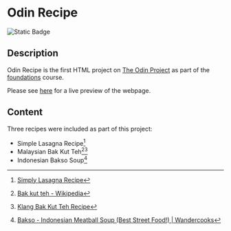 # Odin Recipe

![Static Badge](https://img.shields.io/static/v1?message=odin-recipe&logo=theodinproject&labelColor=edb525&&logoColor=white&label=%20)

## Description

Odin Recipe is the first HTML project on [The Odin Project](https://www.theodinproject.com/about) as part of the [foundations](https://www.theodinproject.com/paths/foundations/courses/foundations) course.

Please see [here](https://flora8heart.github.io/odin-recipe/) for a live preview of the webpage.

## Content

Three recipes were included as part of this project:

- Simple Lasagna Recipe[^1]
- Malaysian Bak Kut Teh[^2][^3]
- Indonesian Bakso Soup[^4]

[^1]: [Simply Lasagna Recipe](https://www.allrecipes.com/recipe/217195/simply-lasagna/)
[^2]: [Bak kut teh - Wikipedia](https://en.wikipedia.org/wiki/Bak_kut_teh)
[^3]: [Klang Bak Kut Teh Recipe](https://noobcook.com/klang-bak-kut-teh/2/)
[^4]: [Bakso - Indonesian Meatball Soup (Best Street Food!) | Wandercooks](https://www.wandercooks.com/bakso-indonesian-meatball-soup/)
